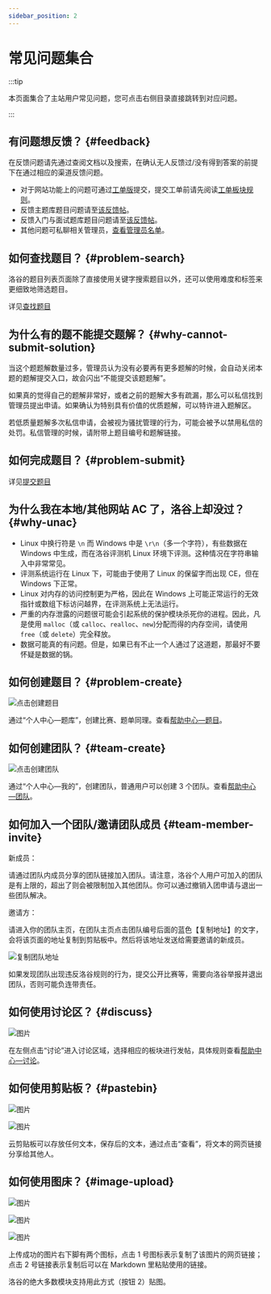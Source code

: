 ```yaml
---
sidebar_position: 2
---
```


# 常见问题集合

:::tip

本页面集合了主站用户常见问题，您可点击右侧目录直接跳转到对应问题。

:::

## 有问题想反馈？ {#feedback}

在反馈问题请先通过查阅文档以及搜索，在确认无人反馈过/没有得到答案的前提下在通过相应的渠道反馈问题。

- 对于网站功能上的问题可通过[工单版](https://www.luogu.com.cn/discuss/lists?forumname=service)提交，提交工单前请先阅读[工单板块规则](https://www.luogu.com.cn/discuss/show?postid=9779)。
- 反馈主题库题目问题请至[该反馈帖](https://www.luogu.com.cn/discuss/show?postid=566566)。
- 反馈入门与面试题库题目问题请至[该反馈帖](https://www.luogu.com.cn/discuss/show?postid=325040)。
- 其他问题可私聊相关管理员，[查看管理员名单](https://www.luogu.com.cn/discuss/327478)。

## 如何查找题目？ {#problem-search}

洛谷的题目列表页面除了直接使用关键字搜索题目以外，还可以使用难度和标签来更细致地筛选题目。

详见[查找题目](./problem/search.md)

## 为什么有的题不能提交题解？ {#why-cannot-submit-solution}

当这个题题解数量过多，管理员认为没有必要再有更多题解的时候，会自动关闭本题的题解提交入口，故会闪出“不能提交该题题解”。

如果真的觉得自己的题解非常好，或者之前的题解大多有疏漏，那么可以私信找到管理员提出申请。如果确认为特别具有价值的优质题解，可以特许进入题解区。

若低质量题解多次私信申请，会被视为骚扰管理的行为，可能会被予以禁用私信的处罚。私信管理的时候，请附带上题目编号和题解链接。

## 如何完成题目？ {#problem-submit}

详见[提交题目](./problem/submit.md)

## 为什么我在本地/其他网站 AC 了，洛谷上却没过？ {#why-unac}

- Linux 中换行符是 `\n` 而 Windows 中是 `\r\n`（多一个字符），有些数据在 Windows 中生成，而在洛谷评测机 Linux 环境下评测。这种情况在字符串输入中非常常见。
- 评测系统运行在 Linux 下，可能由于使用了 Linux 的保留字而出现 CE，但在 Windows 下正常。
- Linux 对内存的访问控制更为严格，因此在 Windows 上可能正常运行的无效指针或数组下标访问越界，在评测系统上无法运行。
- 严重的内存泄露的问题很可能会引起系统的保护模块杀死你的进程。因此，凡是使用 `malloc`（或 `calloc`、`realloc`、`new`)分配而得的内存空间，请使用 `free`（或 `delete`）完全释放。
- 数据可能真的有问题。但是，如果已有不止一个人通过了这道题，那最好不要怀疑是数据的锅。

## 如何创建题目？ {#problem-create}

![点击创建题目](_image/create-problem.jpg)

通过“个人中心—题库”，创建比赛、题单同理。查看[帮助中心—题目](./problem/index.md)。

## 如何创建团队？ {#team-create}

![点击创建团队](_image/create-team.jpg)

通过“个人中心—我的”，创建团队，普通用户可以创建 3 个团队。查看[帮助中心—团队](./team/index.md)。

## 如何加入一个团队/邀请团队成员 {#team-member-invite}

新成员：  

请通过团队内成员分享的团队链接加入团队。请注意，洛谷个人用户可加入的团队是有上限的，超出了则会被限制加入其他团队。你可以通过撤销入团申请与退出一些团队解决。

邀请方：  

请进入你的团队主页，在团队主页点击团队编号后面的蓝色【复制地址】的文字，会将该页面的地址复制到剪贴板中。然后将该地址发送给需要邀请的新成员。

![复制团队地址](_image/pt-member-review-9972470.png)

如果发现团队出现违反洛谷规则的行为，提交公开比赛等，需要向洛谷举报并退出团队，否则可能负连带责任。

## 如何使用讨论区？ {#discuss}

![图片](_image/discuss.jpeg)

在左侧点击“讨论”进入讨论区域，选择相应的板块进行发帖，具体规则查看[帮助中心—讨论](./discuss.md)。

## 如何使用剪贴板？ {#pastebin}

![图片](_image/pastebin-1.png)

![图片](_image/pastebin-2.png)

云剪贴板可以存放任何文本，保存后的文本，通过点击“查看”，将文本的网页链接分享给其他人。

## 如何使用图床？ {#image-upload}

![图片](_image/imageupload-1.jpeg)

![图片](_image/imageupload-2.jpeg)

![图片](_image/imageupload-3.jpeg)

上传成功的图片右下脚有两个图标，点击 1 号图标表示复制了该图片的网页链接；点击 2 号链接表示复制后可以在 Markdown 里粘贴使用的链接。

洛谷的绝大多数模块支持用此方式（按钮 2）贴图。
